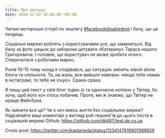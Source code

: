 ```yaml
---
title: Про цензуру
date: 2020-12-02 16:46:00 +02:00
---
```


Читаю моторошні історії по хештегу [#facebookdisabledme][1] і бачу, що це пиздець.

Соціальні мережі роблять з користувачами усе, що заманеться. Від бану за фото цицьок до заборони цитувати «Катерину» Тараса нашого Григоровича. І головне, що користувач не може зробити нічого. Сперечатися з роботами марно.

Років 10–15 тому назад я сподівався, що ситуацію змінять stand-alone блоги та спільноти. Та, на жаль, все вийшло навпаки: «якщо тебе немає в інстаграмі, то тебе не існує». Срака-срака.

Я пишу цей текст у свій блог (один з) та одночасно копіюю у Твітер, бо хочу, щоб його хоч хтось побачив. Проте, ми ж знаємо, що Твітер не краще Фейсбука.

Як змінити все це? Чи є хоч якесь життя без соціальних мереж? Надсилайте ваші коментарі у вигляді pull-request'ів до цього поста в соціальній мережі Github: https://github.com/dk487/test.de.co.ua

Cross-post: <https://twitter.com/kastaneda/status/1334147616901369859>

[1]: https://twitter.com/hashtag/facebookdisabledme